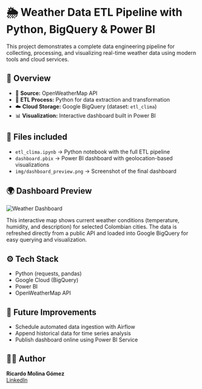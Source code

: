 # 🌦️ Weather Data ETL Pipeline with Python, BigQuery & Power BI

This project demonstrates a complete data engineering pipeline for collecting, processing, and visualizing real-time weather data using modern tools and cloud services.

## 📌 Overview

- 📡 **Source:** OpenWeatherMap API  
- 🔄 **ETL Process:** Python for data extraction and transformation  
- ☁️ **Cloud Storage:** Google BigQuery (dataset: `etl_clima`)  
- 📊 **Visualization:** Interactive dashboard built in Power BI

## 📁 Files included

- `etl_clima.ipynb` → Python notebook with the full ETL pipeline  
- `dashboard.pbix` → Power BI dashboard with geolocation-based visualizations  
- `img/dashboard_preview.png` → Screenshot of the final dashboard

## 🌍 Dashboard Preview

![Weather Dashboard](img/dashboard_preview.png)

This interactive map shows current weather conditions (temperature, humidity, and description) for selected Colombian cities. The data is refreshed directly from a public API and loaded into Google BigQuery for easy querying and visualization.

## ⚙️ Tech Stack

- Python (requests, pandas)
- Google Cloud (BigQuery)
- Power BI
- OpenWeatherMap API

## 🚀 Future Improvements

- Schedule automated data ingestion with Airflow
- Append historical data for time series analysis
- Publish dashboard online using Power BI Service

## 👨‍💻 Author

**Ricardo Molina Gómez**  
[LinkedIn](https://www.linkedin.com/in/ricardomolinagomez)
